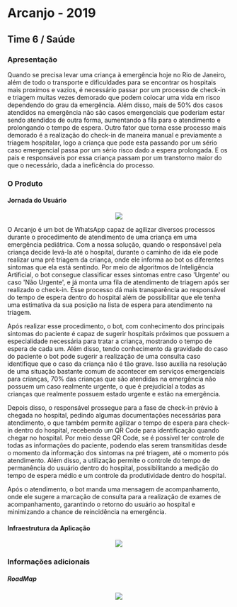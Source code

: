 # Arcanjo - 2019
## Time 6 / Saúde
### Apresentação 

Quando se precisa levar uma criança à emergência hoje no Rio de Janeiro, além de todo o transporte e dificuldades para se encontrar os hospitais mais proximos e vazios, é necessário passar por um processo de check-in e triagem muitas vezes demorado que podem colocar uma vida em risco dependendo do grau da emergência. Além disso, mais de 50% dos casos atendidos na emergência não são casos emergenciais que poderiam estar sendo atendidos de outra forma, aumentando a fila para o atendimento e prolongando o tempo de espera. Outro fator que torna esse processo mais demorado é a realização do check-in  de maneira manual e previamente a triagem hospitalar, logo a criança que pode esta passando por um sério caso emergencial passa por um sério risco dado a espera prolongada. E os pais e responsáveis por essa criança passam por um transtorno maior do que o necessário, dada a ineficência do processo. 

### O Produto


#### Jornada do Usuário
<p align="center">
  <img src = "https://github.com/hackingrio/saude-2019-arcanjo/blob/master/docs/jornada-usuario.jpg?raw=true">
</p>


O Arcanjo é um bot de WhatsApp capaz de agilizar diversos processos durante o procedimento de atendimento de uma criança em uma emergência pediátrica. Com a nossa solução, quando o responsável pela criança decide levá-la até o hospital, durante o caminho de ida ele pode realizar uma pré triagem da criança, onde ele informa ao bot os diferentes sintomas que ela está sentindo. Por meio de algoritmos de Inteligência Artificial, o bot consegue classificar esses sintomas entre caso 'Urgente' ou caso 'Não Urgente', e já monta uma fila de atendimento de triagem após ser realizado o check-in. Esse processo dá mais transparência ao responsável do tempo de espera dentro do hospital além de possibilitar que ele tenha uma estimativa da sua posição na lista de espera para atendimento na triagem.

Após realizar esse procedimento, o bot, com conhecimento dos principais sintomas do paciente é capaz de sugerir hospitais próximos que possuem a especialidade necessária para tratar a criança, mostrando o tempo de espera de cada um. Além disso, tendo conhecimento da gravidade do caso do paciente o bot pode sugerir a realização de uma consulta caso identifique que o caso da criança não é tão grave. Isso auxilia na resolução de uma situação bastante comum de acontecer em serviços emergenciais para crianças, 70% das crianças que são atendidas na emergência não possuem um caso realmente urgente, o que é prejudicial a todas as crianças que realmente possuem estado urgente e estão na emergência. 

Depois disso, o responsável prossegue para a fase de check-in prévio à chegada no hospital, pedindo algumas documentações necessárias para atendimento, o que também permite agilizar o tempo de espera para check-in dentro do hospital, recebendo um QR Code para identificação quando chegar no hospital. Por meio desse QR Code, se é possível ter controle de todas as informações do paciente, podendo elas serem transmitidas desde o momento da informação dos sintomas na pré triagem, até o momento pós atendimento. Além disso, a utilização permite o controle do tempo de permanência do usuário dentro do hospital, possibilitando a medição do tempo de espera médio e um controle da produtividade dentro do hospital.

Após o atendimento, o bot manda uma mensagem de acompanhamento, onde ele sugere a marcação de consulta para a realização de exames de acompanhamento, garantindo o retorno do usuário ao hospital e minimizando a chance de reincidência na emergência.

#### Infraestrutura da Aplicação
<p align="center">
  <img src = "https://github.com/hackingrio/saude-2019-arcanjo/blob/master/docs/twil.png?raw=true">
</p>

### Informações adicionais 


##### RoadMap
<p align="center">
  <img src = "https://github.com/hackingrio/saude-2019-arcanjo/blob/master/docs/roadmap.jpg?raw=true">
</p>
